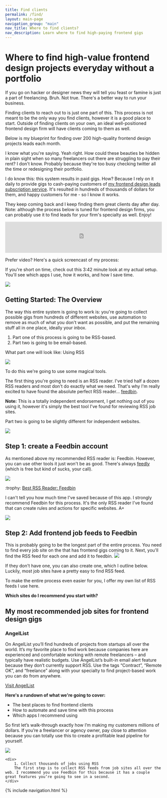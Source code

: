 ```yaml
---
title: Find clients
permalink: /find/
layout: main-page
navigation_group: "main"
nav_title: Where to find clients?
nav_description: Learn where to find high-paying frontend gigs
---
```


<div class="max-w-md mx-auto mt-8 pt-2" markdown="1">
	<h1 class="leading-tight mt-4 mb-2 text-3x text-grey-darkest">Where to find high-value frontend design projects everyday without a portfolio</h1>
</div>


<div class="space-p max-w-md mx-auto text-xl leading-normal text-grey-darker mb-4 pt-4" markdown="1">
If you go on hacker or designer news they will tell you feast or famine is just a part of freelancing. Bruh. Not true. There's a better way to run your business.

Finding clients to reach out to is just one part of this. This process is not meant to be the only way you find clients, however it is a good place to start. Outside of finding clients on your own, an ideal well-positioned frontend design firm will have clients coming to them as well.

Below is my blueprint for finding over 200 high-quality frontend design projects leads each month. 

I know what you're saying. Yeah right. How could these beauties be hidden in plain sight when so many freelancers out there are struggling to pay their rent? I don't know. Probably because they're too busy checking twitter all the time or redesigning their portfolio. 

I do know this: this system results in paid gigs. How? Because I rely on it daily to provide gigs to cash-paying customers of [my frontend design leads subscription service](/leads). It's resulted in hundreds of thousands of dollars for them, and happy customers for me - so I know it works. 

They keep coming back and I keep finding them great clients day after day. Note: although the process below is tuned for frontend design firms, you can probably use it to find leads for your firm's specialty as well. Enjoy!
</div>

<div class="flex max-w-md mx-auto border-t-2 border-b-2 my-8 py-6">
	<div class="w-1/3 pr-4">
		<iframe width="100%" height="100" src="https://www.youtube.com/embed/HuNBN4GTco4" frameborder="0" allow="autoplay; encrypted-media" allowfullscreen></iframe>
	</div>
	<div class="w-2/3 px-2">
		<p class="text-grey-darkest text-md leading-tight font-bold">Prefer video? Here's a quick screencast of my process:</p>
		<p class="text-grey-darker text-md">If you're short on time, check out this 3:42 minute look at my actual setup. You'll see which apps I use, how it works, and how I save time.</p>
	</div>
</div>


<div class="space-p max-w-md mx-auto mt-4 text-xl leading-normal text-grey-darker" markdown="1">

<img src="/images/vertical-rule.png" class="w-full mx-auto block">


<h2 class="text-grey-darkest mt-4 mb-2">Getting Started: The Overview</h2>

The way this entire system is going to work is: you're going to collect possible gigs from hundreds of different websites, use automation to remove as much of what you don't want as possible, and put the remaining stuff all in one place, ideally your inbox.

<ol class="mb-4">
	<li>Part one of this process is going to be RSS-based.</li>
	<li>Part two is going to be email-based. </li>
</ol>

<p class="font-bold mt-8 block">What part one will look like: Using RSS</p>

<img src="/images/rss-based.png" class="w-full mx-auto block mt-4 mb-8">

To do this we're going to use some magical tools. 

The first thing you're going to need is an RSS reader. I've tried half a dozen RSS readers and most don't do exactly what we need. That's why I'm really excited to have found the absolute perfect RSS reader... [feedbin](http://feedbin.com). 

<strong class="text-grey-darkest">Note:</strong> This is a totally independent endorsement, I get nothing out of you using it, however it's simply the best tool I've found for reviewing RSS job sites.

Part two is going to be slightly different for independent websites.

<img src="/images/vertical-rule.png" class="w-full mx-auto block">

<h2 class="mt-8 text-grey-darkest leading-tight">Step 1: create a Feedbin account</h2>

As mentioned above my recommended RSS reader is: Feedbin. However, you can use other tools it just won't be as good. There's always [feedly](http://feedly.com) (which is free but kind of sucks, your call).

<div class="flex max-w-md mx-auto my-8 py-6 shadow-lg rounded-lg p-4">
	<div class="w-1/4 p-4">
		<img src="/images/feedbin.png" class="w-16 mx-auto block">
	</div>
	<div class="w-3/4 px-2">
		<p class="text-grey-darkest text-md leading-tight font-bold mb-2">:trophy: <a href="http://feedbin.com">Best RSS Reader: Feedbin</a></p>
		<p class="text-grey-darker text-sm">I can't tell you how much time I've saved because of this app. I strongly recommend Feedbin for this process. It's the only RSS reader I've found that can create rules and actions for specific websites. A+</p>
	</div>
</div>

<img src="/images/vertical-rule.png" class="w-full mx-auto block">

<h2 class="mt-8 text-grey-darkest leading-tight">Step 2: Add frontend job feeds to Feedbin</h2>
This is probably going to be the longest part of the entire process. You need to find every job site on the that has frontend gigs coming to it. Next, you'll find the RSS feed for each one and add it to feedbin. 


<img src="/images/add-feeds.png" class="w-full mx-auto block mt-4 mb-8">

If they don't have one, you can also create one, which I outline below. Luckily, most job sites have a pretty easy to find RSS feed. 

To make the entire process even easier for you, I offer my own list of RSS feeds I use here. 

<strong class="text-grey-darkest">Which sites do I recommend you start with?</strong>

<h2 class="text-xl text-grey-darkest mt-6">My most recommended job sites for frontend design gigs</h2>

<div class="border-2 p-4 my-2 rounded">
<h3>AngelList</h3>

On AngelList you’ll find hundreds of projects from startups all over the world. It’s my favorite place to find work because companies here are experienced and comfortable working with remote freelancers – and typically have realistic budgets. Use AngelList’s built-in email alert feature because they don’t currently support RSS. Use the tags “Contract”, “Remote OK”, and “freelance” along with your specialty to find project-based work you can do from anywhere.

<a href="https://angel.co/jobs" class="rounded mt-2 py-2 px-6 bg-blue-dark text-white w-full block no-underline text-center hover:bg-blue-darker">Visit AngelList</a>
</div>



**Here's a rundown of what we're going to cover:**

- The best places to find frontend clients
- How to automate and save time with this process
- Which apps I recommend using

So first let’s walk-through exactly how I’m making my customers millions of dollars. If you’re a freelancer or agency owner, pay close to attention because you can totally use this to create a profitable lead pipeline for yourself.

<div class="">
	<div>
		<img src="/images/feedbin-screenshot.png" class="w-full">
	</div>

	<div>
		1. Collect thousands of jobs using RSS
		The first step is to collect RSS feeds from job sites all over the web. I recommend you use Feedbin for this because it has a couple great features you’re going to see in a second.
	</div>

</div>
</div>

<div class="max-w-3xl mx-auto my-4 mb-8">
	{% include navigation.html %}
</div>

